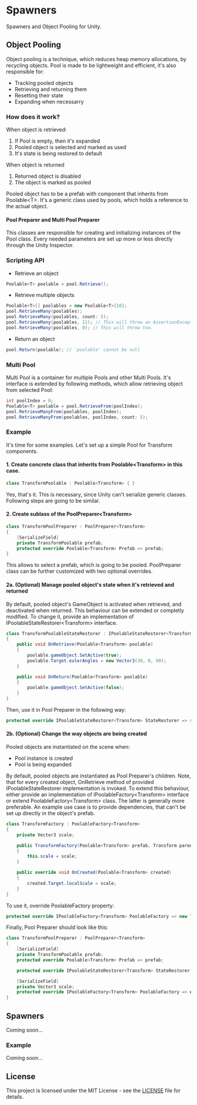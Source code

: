 # Spawners
Spawners and Object Pooling for Unity.

## Object Pooling
Object pooling is a technique, which reduces heap memory allocations, by recycling objects. Pool is made to be lightweight and efficient, it's also responsible for:
- Tracking pooled objects
- Retrieving and returning them
- Resetting their state
- Expanding when necessarry

### How does it work?
When object is retrieved:
1. If Pool is empty, then it's expanded
2. Pooled object is selected and marked as used
3. It's state is being restored to default

When object is returned
1. Returned object is disabled
2. The object is marked as pooled

Pooled object has to be a prefab with component that inherits from Poolable\<T\>. It's a generic class used by pools, which holds a reference to the actual object.

#### Pool Preparer and Multi Pool Preparer
This classes are responsible for creating and initializing instances of the Pool class. Every needed parameters are set up more or less directly through the Unity Inspector.

### Scripting API
- Retrieve an object
```csharp
Poolable<T> poolable = pool.Retrieve();
```
- Retrieve multiple objects
```csharp
Poolable<T>[] poolables = new Poolable<T>[10];
pool.RetrieveMany(poolables);
pool.RetrieveMany(poolables, count: 5);
pool.RetrieveMany(poolables, 11); // This will throw an AssertionException, since the 'count' parameter is greater than 'poolables' length
pool.RetrieveMany(poolables, 0); // This will throw too.
```
- Return an object
```csharp
pool.Return(poolable); // 'poolable' cannot be null
```

### Multi Pool
Multi Pool is a container for multiple Pools and other Multi Pools. It's interface is extended by following methods, which allow retrieving object from selected Pool:
```csharp
int poolIndex = 0;
Poolable<T> poolable = pool.RetrieveFrom(poolIndex);
pool.RetrieveManyFrom(poolables, poolIndex);
pool.RetrieveManyFrom(poolables, poolIndex, count: 5);
```
### Example
It's time for some examples. Let's set up a simple Pool for Transform components.

#### 1. Create concrete class that inherits from Poolable\<Transform\> in this case.
```csharp
class TransformPoolable : Poolable<Transform> { }
```
Yes, that's it. This is necessary, since Unity can't serialize generic classes. Following steps are going to be similar.

#### 2. Create sublass of the PoolPreparer\<Transform\> 
```csharp
class TransformPoolPreparer : PoolPreparer<Transform>
{
    [SerializeField]
    private TransformPoolable prefab;
    protected override Poolable<Transform> Prefab => prefab;
}
```
This allows to select a prefab, which is going to be pooled. PoolPreparer class can be further customized with two optional overrides.

#### 2a. (Optional) Manage pooled object's state when it's retrieved and returned
By default, pooled object's GameObject is activated when retrieved, and deactivated when returned. This behaviour can be extended or completly modified. To change it, provide an implementation of IPoolableStateRestorer\<Transform\> interface.
```csharp
class TransformPoolableStateRestorer : IPoolableStateRestorer<Transform>
{
    public void OnRetrieve(Poolable<Transform> poolable)
    {
        poolable.gameObject.SetActive(true);
        poolable.Target.eulerAngles = new Vector3(30, 0, 90);
    }

    public void OnReturn(Poolable<Transform> poolable)
    {
        poolable.gameObject.SetActive(false);
    }
}
```
Then, use it in Pool Preparer in the following way:
```csharp
protected override IPoolableStateRestorer<Transform> StateRestorer => restorer;
```

#### 2b. (Optional) Change the way objects are being created
Pooled objects are instantiated on the scene when:
- Pool instance is created
- Pool is being expanded

By default, pooled objects are instantiated as Pool Preparer's children. Note, that for every created object, OnRetrieve method of provided IPoolableStateRestorer implementation is invoked.
To extend this behaviour, either provide an implementation of IPoolableFactory\<Transform\> interface or extend PoolableFactory\<Transform\> class. The latter is generally more preferable.
An example use case is to provide dependencies, that can't be set up directly in the object's prefab.
```csharp
class TransformFactory : PoolableFactory<Transform>
{
    private Vector3 scale;

    public TransformFactory(Poolable<Transform> prefab, Transform parent, IPoolableStateRestorer<Transform> stateResotrer, Vector3 scale) : base(prefab, parent, stateResotrer)
    {
        this.scale = scale;
    }

    public override void OnCreated(Poolable<Transform> created)
    {
        created.Target.localScale = scale;
    }
}
```
To use it, override PoolableFactory property:
```csharp
protected override IPoolableFactory<Transform> PoolableFactory => new TransformFactory(prefab, transform, StateRestorer, scale);
```


Finally, Pool Preparer should look like this:
```csharp
class TransformPoolPreparer : PoolPreparer<Transform>
{
    [SerializeField]
    private TransformPoolable prefab;
    protected override Poolable<Transform> Prefab => prefab;

    protected override IPoolableStateRestorer<Transform> StateRestorer => new TransformPoolableStateRestorer();

    [SerializeField]
    private Vector3 scale;
    protected override IPoolableFactory<Transform> PoolableFactory => new TransformFactory(prefab, transform, StateRestorer, scale);
}
```

## Spawners
Coming soon...
### Example
Coming soon...

## License
This project is licensed under the MIT License - see the [LICENSE](LICENSE) file for details.
